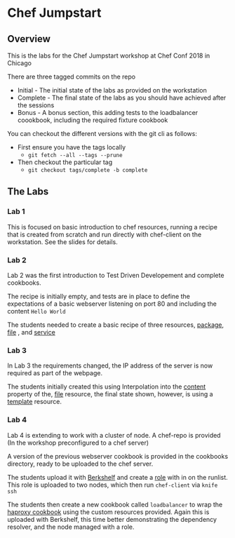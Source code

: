 # Chef Jumpstart

## Overview

This is the labs for the Chef Jumpstart workshop at Chef Conf 2018 in Chicago

There are three tagged commits on the repo
* Initial - The initial state of the labs as provided on the workstation
* Complete - The final state of the labs as you should have achieved after the sessions
* Bonus - A bonus section, this adding tests to the loadbalancer coookbook, including the required fixture cookbook

You can checkout the different versions with the git cli as follows: 

* First ensure you have the tags locally 
  * `git fetch --all --tags --prune`
* Then checkout the particular tag
  * `git checkout tags/complete -b complete`

## The Labs


### Lab 1

This is focused on basic introduction to chef resources, running a recipe that is created from scratch and run directly with chef-client on the workstation.  See the slides for details.

### Lab 2

Lab 2 was the first introduction to Test Driven Developement and complete cookbooks.

The recipe is initially empty, and tests are in place to define the expectations of a basic webserver listening on port 80 and including the content `Hello World` 

The students needed to create a basic recipe of three resources, [package](https://docs.chef.io/resource_package.html), [file](https://docs.chef.io/resource_file.html) , and [service](https://docs.chef.io/resource_service.html)

### Lab 3

In Lab 3 the requirements changed, the IP address of the server is now required as part of the webpage.

The students initially created this using Interpolation into the [content](https://docs.chef.io/resource_file.html#properties) property of the, [file](https://docs.chef.io/resource_file.html) resource, the final state shown, however, is using a [template](https://docs.chef.io/resource_template.html) resource. 

### Lab 4

Lab 4 is extending to work with a cluster of node.
A chef-repo is provided (In the workshop preconfigured to a chef server)

A version of the previous webserver cookbook is provided in the cookbooks directory, ready to be uploaded to the chef server.

The students upload it with [Berkshelf](https://docs.chef.io/berkshelf.html) and create a [role](https://docs.chef.io/roles.html) with in on the runlist.  This role is uploaded to two nodes, which then run `chef-client` via `knife ssh`

The students then create a new cookbook called `loadbalancer` to wrap the [haproxy cookbook](https://github.com/sous-chefs/haproxy/) using the custom resources provided.  Again this is uploaded with Berkshelf, this time better demonstrating the dependency resolver, and the node managed with a role.
